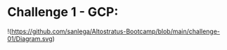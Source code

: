 # Challenge 1 - GCP:

!(https://github.com/sanlega/Altostratus-Bootcamp/blob/main/challenge-01/Diagram.svg)
